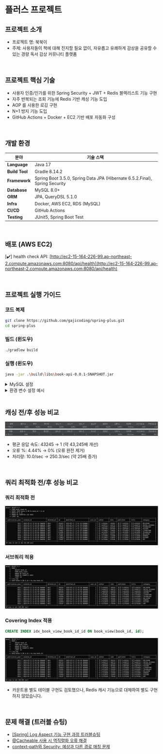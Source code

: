 # 플러스 프로젝트

## 프로젝트 소개
- 프로젝트 명: 북북이
- 주제: 사용자들이 책에 대해 진지할 필요 없이, 자유롭고 유쾌하게 감상을 공유할 수 있는 경량 독서 감상 커뮤니티 플랫폼

<br>

## 프로젝트 핵심 기술
- 사용자 인증/인가를 위한 Spring Security + JWT + Redis 블랙리스트 기능 구현
- 자주 반복되는 조회 기능에 Redis 기반 캐싱 기능 도입
- AOP 를 사용한 로깅 구현
- N+1 방지 기능 도입
- GitHub Actions + Docker + EC2 기반 배포 자동화 구성

<br>

## 개발 환경

| **분야** | **기술 스택** |
| --- | --- |
| **Language** | Java 17 |
| **Build Tool** | Gradle 8.14.2 |
| **Framework** | Spring Boot 3.5.0, Spring Data JPA (Hibernate 6.5.2.Final), Spring Security |
| **Database** | MySQL 8.0+ |
| **ORM** | JPA, QueryDSL 5.1.0 |
| **Infra** | Docker, AWS EC2, RDS (MySQL) |
| **CI/CD** | GitHub Actions |
| **Testing** | JUnit5, Spring Boot Test |

<br>

## 배포 (AWS EC2)
[✔️] health check API: [http://ec2-15-164-226-99.ap-northeast-2.compute.amazonaws.com:8080/api/health](http://ec2-15-164-226-99.ap-northeast-2.compute.amazonaws.com:8080/api/health)

<br>

## 프로젝트 실행 가이드
### 코드 복제
```bash
git clone https://github.com/gajicoding/spring-plus.git
cd spring-plus
```

### 빌드 (윈도우)
```bash
./gradlew build
```

### 실행 (윈도우)
```bash
java -jar .\build\libs\book-api-0.0.1-SNAPSHOT.jar
```

<details>
<summary>MySQL 설정</summary>

```bash
ALTER TABLE books
  ADD FULLTEXT INDEX ft_fields (title, author, publisher) WITH PARSER ngram;
```
</details>

<details>
<summary>환경 변수 설정 예시</summary>

```properties
DB_URL=jdbc:mysql://localhost:3306/book_api
DB_USERNAME=root
DB_PASSWORD=1234

SECRET_KEY=yourSecretKeyHere123456789012345678901234567890

REDIS_HOST=127.0.0.1
REDIS_PORT=6379
```
</details>

<br>

## 캐싱 전/후 성능 비교
![no_cache](./images/no_cache.png)
![cache](./images/cache.png)

- 평균 응답 속도: 43245 → 1 (약 43,245배 개선)
- 오류 %: 4.44% → 0% (오류 완전 제거)
- 처리량: 10.0/sec → 250.3/sec (약 25배 증가)

<br>

## 쿼리 최적화 전/후 성능 비교
### 쿼리 최적화 전
![query_no](./images/query_no.png)

### 서브쿼리 적용
![query_sub](./images/query_sub.png)

### Covering Index 적용
```SQL
CREATE INDEX idx_book_view_book_id_id ON book_view(book_id, id);
```
![query_index](./images/query_index.png)

- 카운트용 별도 테이블 구현도 검토했으나, Redis 캐시 기능으로 대체하여 별도 구현하지 않았습니다.

<br>

## 문제 해결 (트러블 슈팅)
- [[Spring] Log Aspect 기능 구현 과정 트러블슈팅](https://hyeonha.tistory.com/43)
- [@Cacheable 사용 시 역직렬화 오류 해결](https://gajicoding.tistory.com/398)
- [context-path와 Security: 예상과 다른 경로 매칭 문제](https://gajicoding.tistory.com/399)

